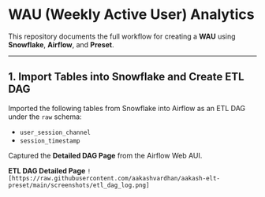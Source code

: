 # WAU (Weekly Active User) Analytics

This repository documents the full workflow for creating a **WAU** using **Snowflake**, **Airflow**, and **Preset**.

---

## 1. Import Tables into Snowflake and Create ETL DAG

Imported the following tables from Snowflake into Airflow as an ETL DAG under the `raw` schema:

- `user_session_channel`
- `session_timestamp`

Captured the **Detailed DAG Page** from the Airflow Web AUI.

**ETL DAG Detailed Page**
`![https://raw.githubusercontent.com/aakashvardhan/aakash-elt-preset/main/screenshots/etl_dag_log.png]`
